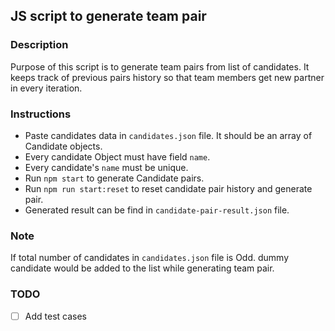## JS script to generate team pair

### Description

Purpose of this script is to generate team pairs from list of candidates. It keeps track of previous pairs history so that team members get new partner in every iteration.



### Instructions
 - Paste candidates data in `candidates.json` file. It should be an array of Candidate objects. 
 - Every candidate Object must have field `name`.
 - Every candidate's `name` must be unique.
 - Run `npm start` to generate Candidate pairs.
 - Run `npm run start:reset` to reset candidate pair history and generate pair.
 - Generated result can be find in `candidate-pair-result.json` file.


### Note
If total number of candidates in `candidates.json` file is Odd. dummy candidate would be added to the list while generating team pair.

### TODO
 - [ ] Add test cases